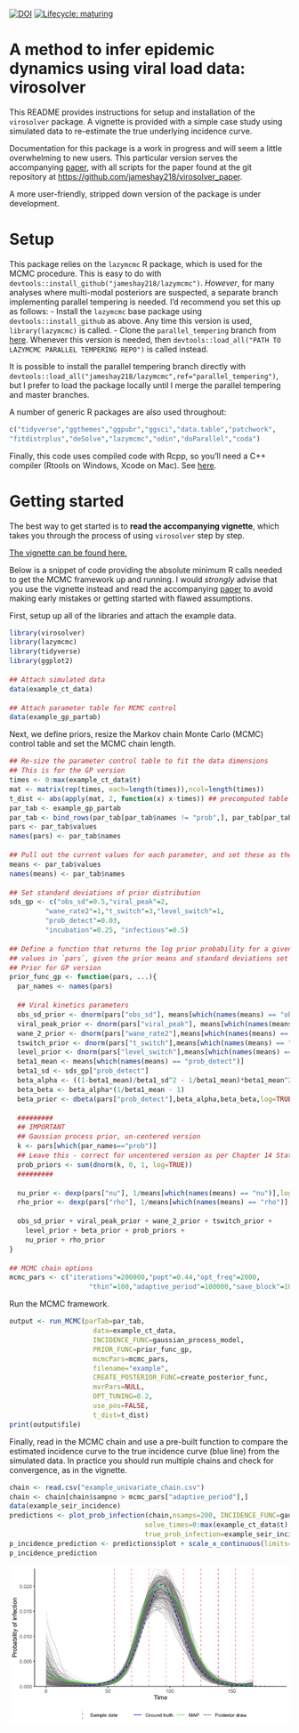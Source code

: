 
[![DOI](https://zenodo.org/badge/301812162.svg)](https://zenodo.org/badge/latestdoi/301812162)
[![Lifecycle:
maturing](https://img.shields.io/badge/lifecycle-maturing-blue.svg)](https://www.tidyverse.org/lifecycle/#maturing)

# A method to infer epidemic dynamics using viral load data: virosolver

This README provides instructions for setup and installation of the
`virosolver` package. A vignette is provided with a simple case study
using simulated data to re-estimate the true underlying incidence curve.

Documentation for this package is a work in progress and will seem a
little overwhelming to new users. This particular version serves the
accompanying [paper](https://doi.org/10.1101/2020.10.08.20204222), with
all scripts for the paper found at the git repository at
<https://github.com/jameshay218/virosolver_paper>.

A more user-friendly, stripped down version of the package is under
development.

# Setup

This package relies on the `lazymcmc` R package, which is used for the
MCMC procedure. This is easy to do with
`devtools::install_github("jameshay218/lazymcmc")`. *However*, for many
analyses where multi-modal posteriors are suspected, a separate branch
implementing parallel tempering is needed. I’d recommend you set this up
as follows: - Install the `lazymcmc` base package using
`devtools::install_github` as above. Any time this version is used,
`library(lazymcmc)` is called. - Clone the `parallel_tempering` branch
from
[here](https://github.com/jameshay218/lazymcmc/tree/parallel_tempering).
Whenever this version is needed, then `devtools::load_all("PATH TO
LAZYMCMC PARALLEL TEMPERING REPO")` is called instead.

It is possible to install the parallel tempering branch directly with
`devtools::load_all("jameshay218/lazymcmc",ref="parallel_tempering")`,
but I prefer to load the package locally until I merge the parallel
tempering and master branches.

A number of generic R packages are also used throughout:

``` r
c("tidyverse","ggthemes","ggpubr","ggsci","data.table","patchwork",
"fitdistrplus","deSolve","lazymcmc","odin","doParallel","coda")
```

Finally, this code uses compiled code with Rcpp, so you’ll need a C++
compiler (Rtools on Windows, Xcode on Mac). See
[here](http://adv-r.had.co.nz/Rcpp.html).

# Getting started

The best way to get started is to **read the accompanying vignette**,
which takes you through the process of using `virosolver` step by step.

[The vignette can be found
here.](https://jameshay218.github.io/virosolver/inst/doc/vignette.html)

Below is a snippet of code providing the absolute minimum R calls needed
to get the MCMC framework up and running. I would *strongly* advise that
you use the vignette instead and read the accompanying
[paper](https://doi.org/10.1101/2020.10.08.20204222) to avoid making
early mistakes or getting started with flawed assumptions.

First, setup up all of the libraries and attach the example data.

``` r
library(virosolver)
library(lazymcmc)
library(tidyverse)
library(ggplot2)

## Attach simulated data
data(example_ct_data)

## Attach parameter table for MCMC control
data(example_gp_partab)
```

Next, we define priors, resize the Markov chain Monte Carlo (MCMC)
control table and set the MCMC chain length.

``` r
## Re-size the parameter control table to fit the data dimensions
## This is for the GP version
times <- 0:max(example_ct_data$t)
mat <- matrix(rep(times, each=length(times)),ncol=length(times))
t_dist <- abs(apply(mat, 2, function(x) x-times)) ## precomputed table of pairwise distances in time, used for the Gaussian process prior
par_tab <- example_gp_partab
par_tab <- bind_rows(par_tab[par_tab$names != "prob",], par_tab[par_tab$names == "prob",][1:length(times),])
pars <- par_tab$values
names(pars) <- par_tab$names

## Pull out the current values for each parameter, and set these as the prior means
means <- par_tab$values
names(means) <- par_tab$names

## Set standard deviations of prior distribution
sds_gp <- c("obs_sd"=0.5,"viral_peak"=2,
         "wane_rate2"=1,"t_switch"=3,"level_switch"=1,
         "prob_detect"=0.03,
         "incubation"=0.25, "infectious"=0.5)

## Define a function that returns the log prior probability for a given vector of parameter
## values in `pars`, given the prior means and standard deviations set above.
## Prior for GP version
prior_func_gp <- function(pars, ...){
  par_names <- names(pars)
  
  ## Viral kinetics parameters
  obs_sd_prior <- dnorm(pars["obs_sd"], means[which(names(means) == "obs_sd")], sds_gp["obs_sd"],log=TRUE)
  viral_peak_prior <- dnorm(pars["viral_peak"], means[which(names(means) == "viral_peak")], sds_gp["viral_peak"],log=TRUE)
  wane_2_prior <- dnorm(pars["wane_rate2"],means[which(names(means) == "wane_rate2")],sds_gp["wane_rate2"],log=TRUE)
  tswitch_prior <- dnorm(pars["t_switch"],means[which(names(means) == "t_switch")],sds_gp["t_switch"],log=TRUE)
  level_prior <- dnorm(pars["level_switch"],means[which(names(means) == "level_switch")],sds_gp["level_switch"],log=TRUE)
  beta1_mean <- means[which(names(means) == "prob_detect")]
  beta1_sd <- sds_gp["prob_detect"]
  beta_alpha <- ((1-beta1_mean)/beta1_sd^2 - 1/beta1_mean)*beta1_mean^2
  beta_beta <- beta_alpha*(1/beta1_mean - 1)
  beta_prior <- dbeta(pars["prob_detect"],beta_alpha,beta_beta,log=TRUE)
  
  #########
  ## IMPORTANT
  ## Gaussian process prior, un-centered version
  k <- pars[which(par_names=="prob")]
  ## Leave this - correct for uncentered version as per Chapter 14 Statistical Rethinking
  prob_priors <- sum(dnorm(k, 0, 1, log=TRUE))
  #########
  
  nu_prior <- dexp(pars["nu"], 1/means[which(names(means) == "nu")],log=TRUE)
  rho_prior <- dexp(pars["rho"], 1/means[which(names(means) == "rho")],log=TRUE)
  
  obs_sd_prior + viral_peak_prior + wane_2_prior + tswitch_prior +
    level_prior + beta_prior + prob_priors +
    nu_prior + rho_prior
}

## MCMC chain options
mcmc_pars <- c("iterations"=200000,"popt"=0.44,"opt_freq"=2000,
                    "thin"=100,"adaptive_period"=100000,"save_block"=1000)
```

Run the MCMC framework.

``` r
output <- run_MCMC(parTab=par_tab,
                     data=example_ct_data,
                     INCIDENCE_FUNC=gaussian_process_model,
                     PRIOR_FUNC=prior_func_gp,
                     mcmcPars=mcmc_pars,
                     filename="example",
                     CREATE_POSTERIOR_FUNC=create_posterior_func,
                     mvrPars=NULL,
                     OPT_TUNING=0.2,
                     use_pos=FALSE,
                     t_dist=t_dist)
print(output$file)
```

Finally, read in the MCMC chain and use a pre-built function to compare
the estimated incidence curve to the true incidence curve (blue line)
from the simulated data. In practice you should run multiple chains and
check for convergence, as in the vignette.

``` r
chain <- read.csv("example_univariate_chain.csv")
chain <- chain[chain$sampno > mcmc_pars["adaptive_period"],]
data(example_seir_incidence)
predictions <- plot_prob_infection(chain,nsamps=200, INCIDENCE_FUNC=gaussian_process_model,
                                  solve_times=0:max(example_ct_data$t),obs_dat=example_ct_data,
                                  true_prob_infection=example_seir_incidence,smooth=TRUE)
p_incidence_prediction <- predictions$plot + scale_x_continuous(limits=c(0,185))
p_incidence_prediction
```

![](man/figures/unnamed-chunk-5-1.png)<!-- -->
